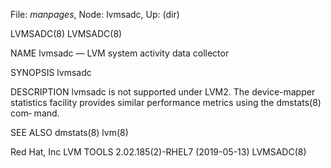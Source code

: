 File: *manpages*,  Node: lvmsadc,  Up: (dir)

LVMSADC(8)                                                          LVMSADC(8)



NAME
       lvmsadc — LVM system activity data collector

SYNOPSIS
       lvmsadc

DESCRIPTION
       lvmsadc  is  not  supported  under  LVM2.  The device-mapper statistics
       facility provides similar performance metrics using the dmstats(8) com‐
       mand.

SEE ALSO
       dmstats(8) lvm(8)



Red Hat, Inc       LVM TOOLS 2.02.185(2)-RHEL7 (2019-05-13)         LVMSADC(8)
